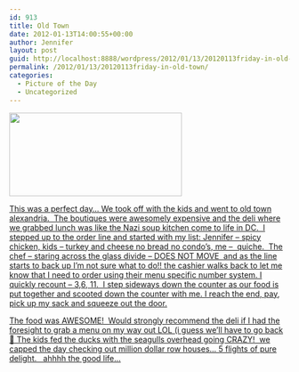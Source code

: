 ```yaml
---
id: 913
title: Old Town
date: 2012-01-13T14:00:55+00:00
author: Jennifer
layout: post
guid: http://localhost:8888/wordpress/2012/01/13/20120113friday-in-old-town/
permalink: /2012/01/13/20120113friday-in-old-town/
categories:
  - Picture of the Day
  - Uncategorized
---
```

[<img title="IMG_0595" height="150" alt="" width="310" class="alignnone size-thumbnail wp-image-1360" src="http://static.squarespace.com/static/50db6bb3e4b015296cd43789/50dfa5b1e4b0dc6320e0b5ea/50dfa5b3e4b0dc6320e0b8a3/1326463157000/?format=original" />](http://www.flickr.com/photos/jenniferandJennifers_photos/sets/72157628856000031/)
  
[This was a perfect day&#8230; We took off with the kids and went to old town alexandria.  The boutiques were awesomely expensive and the deli where we grabbed lunch was like the Nazi soup kitchen come to life in DC.  I stepped up to the order line and started with my list: Jennifer &#8211; spicy chicken, kids &#8211; turkey and cheese no bread no condo&#8217;s, me &#8211;  quiche.  The chef &#8211; staring across the glass divide &#8211; DOES NOT MOVE  and as the line starts to back up I&#8217;m not sure what to do!! the cashier walks back to let me know that I need to order using their menu specific number system. I quickly recount &#8211; 3,6, 11.  I step sideways down the counter as our food is put together and scooted down the counter with me. I reach the end, pay, pick up my sack and squeeze out the door.](http://www.flickr.com/photos/jenniferandJennifers_photos/sets/72157628856000031/)

[The food was AWESOME!  Would strongly recommend the deli if I had the foresight to grab a menu on my way out LOL (i guess we&#8217;ll have to go back 🙂 The kids fed the ducks with the seagulls overhead going CRAZY!  we capped the day checking out million dollar row houses&#8230; 5 flights of pure delight.   ahhhh the good life&#8230;](http://www.flickr.com/photos/jenniferandJennifers_photos/sets/72157628856000031/)